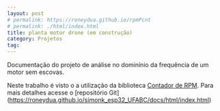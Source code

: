```yaml
---
layout: post
# permalink: https://roneydua.github.io/rpmPcnt
# permalink: ./html/index.html
title: planta motor drone (em construção)
category: Projetos
tag:
---
```

Documentação do projeto de análise no dominínio da frequência de um motor sem escovas.

Neste trabalho é visto o a utilização da biblioteca  [Contador de RPM](https://roneydua.github.io/projetos/2020/12/23/contador-rpm.html). Para mais detalhes acesse o [repositório Git] (https://roneydua.github.io/simonk_esp32_UFABC/docs/html/index.html)

